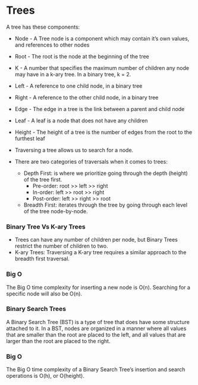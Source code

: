 # Trees 
A tree has these components:
* Node - A Tree node is a component which may contain it’s own values, and references to other nodes
* Root - The root is the node at the beginning of the tree
* K - A number that specifies the maximum number of children any node may have in a k-ary tree. In a binary tree, k = 2.
* Left - A reference to one child node, in a binary tree
* Right - A reference to the other child node, in a binary tree
* Edge - The edge in a tree is the link between a parent and child node
* Leaf - A leaf is a node that does not have any children
* Height - The height of a tree is the number of edges from the root to the furthest leaf

* Traversing a tree allows us to search for a node.
* There are two categories of traversals when it comes to trees:
  * Depth First:  is where we prioritize going through the depth (height) of the tree first.
     * Pre-order: root >> left >> right
     * In-order: left >> root >> right
     * Post-order: left >> right >> root
  * Breadth First: iterates through the tree by going through each level of the tree node-by-node. 


### Binary Tree Vs K-ary Trees
* Trees can have any number of children per node, but Binary Trees restrict the number of children to two.
* K-ary Trees:
  Traversing a K-ary tree requires a similar approach to the breadth first traversal.

### Big O
The Big O time complexity for inserting a new node is O(n). Searching for a specific node will also be O(n).

### Binary Search Trees
A Binary Search Tree (BST) is a type of tree that does have some structure attached to it. In a BST, nodes are organized in a manner where all values that are smaller than the root are placed to the left, and all values that are larger than the root are placed to the right.

### Big O
The Big O time complexity of a Binary Search Tree’s insertion and search operations is O(h), or O(height).
